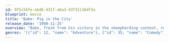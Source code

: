 ```yaml
---
id: 9f5c56fe-ebd6-431f-a6a3-43731116df3a
blueprint: movie
title: 'Babe: Pig in the City'
release_date: '1998-11-25'
overview: "Babe, fresh from his victory in the sheepherding contest, returns to Farmer Hoggett's farm, but after Farmer Hoggett is injured and unable to work, Babe has to go to the big city to save the farm."
genres: '[{"id": 12, "name": "Adventure"}, {"id": 35, "name": "Comedy"}, {"id": 18, "name": "Drama"}, {"id": 10751, "name": "Family"}, {"id": 14, "name": "Fantasy"}]'
---
```

